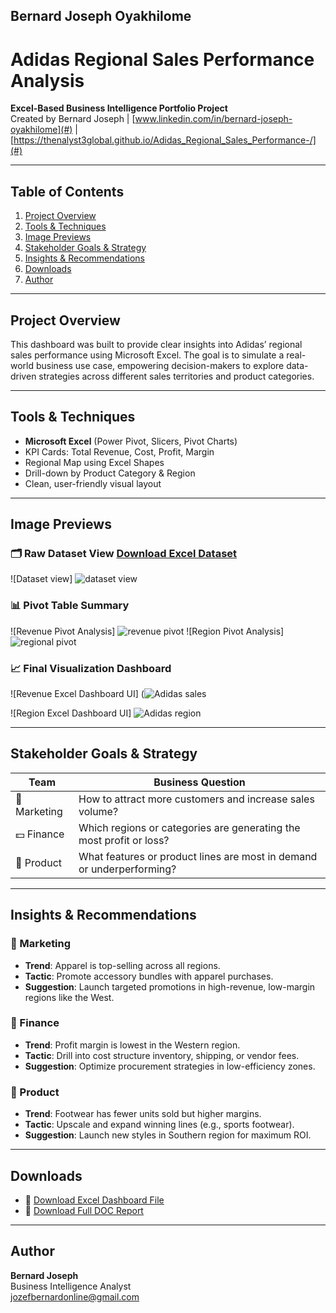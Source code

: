 ## Bernard Joseph Oyakhilome

# Adidas Regional Sales Performance Analysis

**Excel-Based Business Intelligence Portfolio Project**  
Created by Bernard Joseph | [www.linkedin.com/in/bernard-joseph-oyakhilome](#) | [https://thenalyst3global.github.io/Adidas_Regional_Sales_Performance-/](#)

---

## Table of Contents

1. [Project Overview](#project-overview)  
2. [Tools & Techniques](#tools--techniques)  
3. [Image Previews](#image-previews)  
4. [Stakeholder Goals & Strategy](#stakeholder-goals--strategy)  
5. [Insights & Recommendations](#insights--recommendations)  
6. [Downloads](#downloads)  
7. [Author](#author)




---

## Project Overview

This dashboard was built to provide clear insights into Adidas’ regional sales performance using Microsoft Excel. The goal is to simulate a real-world business use case, empowering decision-makers to explore data-driven strategies across different sales territories and product categories.

---

## Tools & Techniques

- **Microsoft Excel** (Power Pivot, Slicers, Pivot Charts)
- KPI Cards: Total Revenue, Cost, Profit, Margin
- Regional Map using Excel Shapes
- Drill-down by Product Category & Region
- Clean, user-friendly visual layout

---

## Image Previews

### 🗂️ Raw Dataset View  [Download Excel Dataset](https://github.com/user-attachments/files/21555163/Adidas.sales.analysis.xlsx)
![Dataset view] ![dataset view](https://github.com/user-attachments/assets/0e1e213c-4cce-43ad-b29f-70ffb4e5e162)

### 📊 Pivot Table Summary  
![Revenue Pivot Analysis] 
![revenue pivot](https://github.com/user-attachments/assets/68222aeb-8250-4cf1-a91d-f77fa1484e89)
![Region Pivot Analysis]
![regional pivot](https://github.com/user-attachments/assets/bac8506a-ff6a-48cf-a4fa-b94d6285f994)


### 📈 Final Visualization Dashboard  
![Revenue Excel Dashboard UI]
(![Adidas sales](https://github.com/user-attachments/assets/c978c345-7826-48f6-aec0-21ddfdf6cab9)

![Region Excel Dashboard UI]
 ![Adidas region](https://github.com/user-attachments/assets/52017e03-0dff-422f-80f1-480dfca4c68f)

---

## Stakeholder Goals & Strategy

| Team         | Business Question |
|--------------|--------------------|
| 📢 Marketing | How to attract more customers and increase sales volume? |
| 💵 Finance   | Which regions or categories are generating the most profit or loss? |
| 🧪 Product   | What features or product lines are most in demand or underperforming? |

---

## Insights & Recommendations

### 🎯 Marketing
- **Trend**: Apparel is top-selling across all regions.
- **Tactic**: Promote accessory bundles with apparel purchases.
- **Suggestion**: Launch targeted promotions in high-revenue, low-margin regions like the West.

### 🧾 Finance
- **Trend**: Profit margin is lowest in the Western region.
- **Tactic**: Drill into cost structure inventory, shipping, or vendor fees.
- **Suggestion**: Optimize procurement strategies in low-efficiency zones.

### 👟 Product
- **Trend**: Footwear has fewer units sold but higher margins.
- **Tactic**: Upscale and expand winning lines (e.g., sports footwear).
- **Suggestion**: Launch new styles in Southern region for maximum ROI.

---

## Downloads

- 🔽 [Download Excel Dashboard File](https://github.com/user-attachments/files/21555089/Adidas.selffile.xlsx)
- 📄 [Download Full DOC Report](https://github.com/user-attachments/files/21555048/Adidas.Regional.Sales.Performance.Analysis.docx)


---

## Author

**Bernard Joseph**  
Business Intelligence Analyst  
[jozefbernardonline@gmail.com](#)
